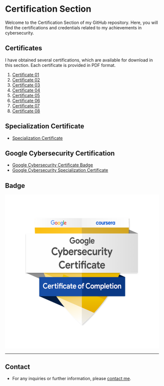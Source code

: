 # Certification Section

Welcome to the Certification Section of my GitHub repository. Here, you will find the certifications and credentials related to my achievements in cybersecurity.

## Certificates

I have obtained several certifications, which are available for download in this section. Each certificate is provided in PDF format.

1. [Certificate 01](./01.pdf)
2. [Certificate 02](./02.pdf)
3. [Certificate 03](./03.pdf)
4. [Certificate 04](./04.pdf)
5. [Certificate 05](./05.pdf)
6. [Certificate 06](./06.pdf)
7. [Certificate 07](./07.pdf)
8. [Certificate 08](./08.pdf)

## Specialization Certificate

- [Specialization Certificate](./Specialization%20Certificate.pdf)

## Google Cybersecurity Certification

- [Google Cybersecurity Certificate Badge](https://www.credly.com/badges/dca2db92-f4dd-4bdd-a305-5ce9a3ad70ca/public_url)
- [Google Cybersecurity Specialization Certificate](https://coursera.org/share/e149e0d72981a12c6642055ce1d8a554)

## Badge

![Google Cybersecurity Badge](./google-cybersecurity-certificate.png)

---

## Contact
- For any inquiries or further information, please [contact me](https://www.linkedin.com/in/mansoor-bukhari-77549a264/).
